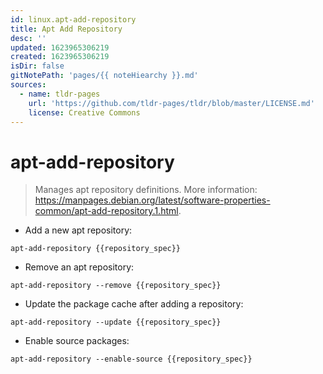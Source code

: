 ```yaml
---
id: linux.apt-add-repository
title: Apt Add Repository
desc: ''
updated: 1623965306219
created: 1623965306219
isDir: false
gitNotePath: 'pages/{{ noteHiearchy }}.md'
sources:
  - name: tldr-pages
    url: 'https://github.com/tldr-pages/tldr/blob/master/LICENSE.md'
    license: Creative Commons
---
```

# apt-add-repository

> Manages apt repository definitions.
> More information: <https://manpages.debian.org/latest/software-properties-common/apt-add-repository.1.html>.

- Add a new apt repository:

`apt-add-repository {{repository_spec}}`

- Remove an apt repository:

`apt-add-repository --remove {{repository_spec}}`

- Update the package cache after adding a repository:

`apt-add-repository --update {{repository_spec}}`

- Enable source packages:

`apt-add-repository --enable-source {{repository_spec}}`

